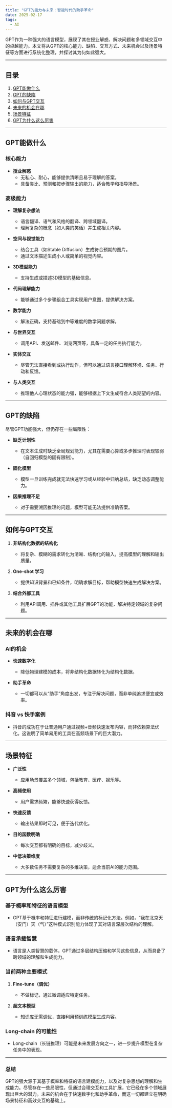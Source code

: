 ```yaml
---
title: "GPT的能力与未来：智能时代的助手革命"
date: 2025-02-17
tags:
  - AI
---
```


GPT作为一种强大的语言模型，展现了其在授业解惑、解决问题和多领域交互中的卓越能力。本文将从GPT的核心能力、缺陷、交互方式、未来机会以及场景特征等方面进行系统化整理，并探讨其为何如此强大。

---

## 目录

1. [GPT能做什么](#gpt能做什么)  
2. [GPT的缺陷](#gpt的缺陷)  
3. [如何与GPT交互](#如何与gpt交互)  
4. [未来的机会在哪](#未来的机会在哪)  
5. [场景特征](#场景特征)  
6. [GPT为什么这么厉害](#gpt为什么这么厉害)  

---

## GPT能做什么

### 核心能力
- **授业解惑**  
  - 无私心、耐心，能够提供清晰且易于理解的答案。
  - 具备类比、预测和按步骤输出的能力，适合教学和指导场景。

### 高级能力
- **理解复杂想法**  
  - 语言翻译、语气和风格的翻译、跨领域翻译。
  - 理解复杂的概念（如人类的笑话）并生成相关内容。

- **空间与视觉能力**  
  - 结合工具（如Stable Diffusion）生成符合预期的图片。
  - 通过文本描述生成小人或简单的视觉内容。

- **3D模型能力**  
  - 支持生成或描述3D模型的基础信息。

- **代码理解能力**  
  - 能够通过多个步骤组合工具实现用户意图，提供解决方案。

- **数学能力**  
  - 解法正确，支持基础到中等难度的数学问题求解。

- **与世界交互**  
  - 调用API、发送邮件、浏览网页等，具备一定的任务执行能力。

- **实体交互**  
  - 尽管无法直接看到或执行动作，但可以通过语言接口理解环境、任务、行动和反馈。

- **与人类交互**  
  - 推理他人心理状态的能力强，能够根据上下文生成符合人类期望的内容。

---

## GPT的缺陷

尽管GPT功能强大，但仍存在一些局限性：
- **缺乏计划性**  
  - 在文本生成时缺乏全局规划能力，尤其在需要心算或多步推理时表现较弱（自回归模型的固有限制）。

- **固化模型**  
  - 模型一旦训练完成就无法快速学习或从经验中归纳总结，缺乏动态调整能力。

- **因果推理不足**  
  - 对于需要溯因推理的问题，模型可能无法提供准确答案。

---

## 如何与GPT交互

1. **非结构化数据的结构化**  
   - 将复杂、模糊的需求转化为清晰、结构化的输入，提高模型的理解和输出质量。

2. **One-shot 学习**  
   - 提供知识背景和已知条件，明确求解目标，帮助模型快速生成解决方案。

3. **结合外部工具**  
   - 利用API调用、插件或其他工具扩展GPT的功能，解决特定领域的复杂问题。

---

## 未来的机会在哪

### AI的机会
- **快速数字化**  
  - 降低物理建模的成本，将非结构化数据转化为结构化数据。

- **助手革命**  
  - 一切都可以从“助手”角度出发，专注于解决问题，而非单纯追求便宜或效率。

### 抖音 vs 快手案例
- 抖音的成功在于让普通用户通过视频+音频快速发布内容，而非依赖算法优化。这说明了简单易用的工具在高频场景下的巨大潜力。

---

## 场景特征

- **广泛性**  
  - 应用场景覆盖多个领域，包括教育、医疗、娱乐等。

- **高频使用**  
  - 用户需求频繁，能够快速获得反馈。

- **快速反馈**  
  - 输出结果即时可见，便于迭代优化。

- **目的函数明确**  
  - 每次交互都有明确的目标，减少歧义。

- **中低决策维度**  
  - 大多数任务不需要复杂的多维决策，适合当前AI的能力范围。

---

## GPT为什么这么厉害

### 基于概率和特征的语言模型
- GPT基于概率和特征进行建模，而非传统的标记化方法。例如，“我在北京天（安门）天（气）”这种模式识别能力体现了其对语言深层次结构的理解。

### 语言承载智慧
- 语言是人类智慧的载体，GPT通过多层结构压缩和学习这些信息，从而具备了跨领域的理解和生成能力。

### 当前两种主要模式
1. **Fine-tune（调优）**  
   - 不做标记，通过微调适应特定任务。

2. **超文本模型**  
   - 知识库无需调优，直接利用预训练模型生成内容。

### Long-chain 的可能性
- Long-chain（长链推理）可能是未来发展方向之一，进一步提升模型在复杂任务中的表现。

---

### 总结

GPT的强大源于其基于概率和特征的语言建模能力，以及对复杂思想的理解和生成能力。尽管存在一些局限性，但通过合理交互和工具扩展，它已经在多个领域展现出巨大的潜力。未来的机会在于快速数字化和助手革命，而这一切都建立在明确场景特征和高效交互的基础上。